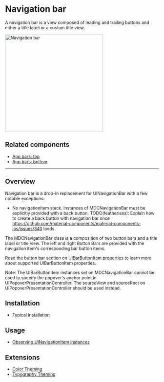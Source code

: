 # Navigation bar

<!-- badges -->

A navigation bar is a view composed of leading and trailing buttons and either a title label or a
custom title view.

<div class="article__asset article__asset--screenshot">
  <img src="docs/assets/navigation_bar.png" alt="Navigation bar" width="320">
</div>

<!-- design-and-api -->

## Related components

* [App bars: top](../../AppBar)
* [App bars: bottom](../../BottomAppBar)

<!-- toc -->

- - -

## Overview

Navigation bar is a drop-in replacement for UINavigationBar with a few notable exceptions:

- No navigationItem stack. Instances of MDCNavigationBar must be explicitly provided with a back
  button. TODO(featherless): Explain how to create a back button with navigation bar once
  https://github.com/material-components/material-components-ios/issues/340 lands.

The MDCNavigationBar class is a composition of two button bars and a title label or
title view. The left and right Button Bars are provided with the navigation item's corresponding bar
button items.

Read the button bar section on
[UIBarButtonItem properties](../../ButtonBar/#uibarbuttonitem-properties) to learn more about
supported UIBarButtonItem properties.

Note: The UIBarButtonItem instances set on MDCNavigationBar cannot be used to specify the popover's
anchor point in UIPopoverPresentationController. The sourceView and sourceRect on
UIPopoverPresentationController should be used instead.

## Installation

- [Typical installation](../../../docs/component-installation.md)

## Usage

- [Observing UINavigationItem instances](observing-navigationitem-instances.md)

## Extensions

- [Color Theming](color-theming.md)
- [Typography Theming](typography-theming.md)
